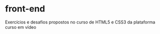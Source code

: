 # front-end
Exercícios e desafios propostos no curso de HTML5 e CSS3 da plataforma curso em vídeo   
